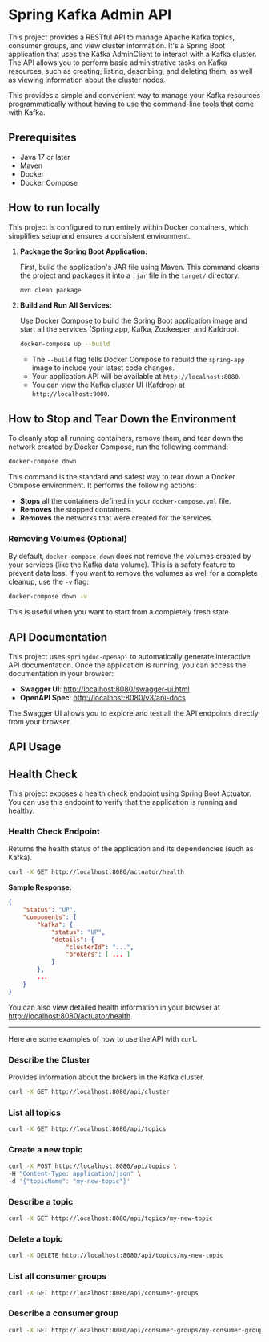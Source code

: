 # Spring Kafka Admin API

This project provides a RESTful API to manage Apache Kafka topics, consumer groups, and view cluster information. It's a Spring Boot application that uses the Kafka AdminClient to interact with a Kafka cluster. The API allows you to perform basic administrative tasks on Kafka resources, such as creating, listing, describing, and deleting them, as well as viewing information about the cluster nodes.

This provides a simple and convenient way to manage your Kafka resources programmatically without having to use the command-line tools that come with Kafka.

## Prerequisites

- Java 17 or later
- Maven
- Docker
- Docker Compose

## How to run locally

This project is configured to run entirely within Docker containers, which simplifies setup and ensures a consistent environment.

1.  **Package the Spring Boot Application:**

    First, build the application's JAR file using Maven. This command cleans the project and packages it into a `.jar` file in the `target/` directory.

    ```bash
    mvn clean package
    ```

2.  **Build and Run All Services:**

    Use Docker Compose to build the Spring Boot application image and start all the services (Spring app, Kafka, Zookeeper, and Kafdrop).

    ```bash
    docker-compose up --build
    ```

    -   The `--build` flag tells Docker Compose to rebuild the `spring-app` image to include your latest code changes.
    -   Your application API will be available at `http://localhost:8080`.
    -   You can view the Kafka cluster UI (Kafdrop) at `http://localhost:9000`.

## How to Stop and Tear Down the Environment

To cleanly stop all running containers, remove them, and tear down the network created by Docker Compose, run the following command:

```bash
docker-compose down
```

This command is the standard and safest way to tear down a Docker Compose environment. It performs the following actions:

-   **Stops** all the containers defined in your `docker-compose.yml` file.
-   **Removes** the stopped containers.
-   **Removes** the networks that were created for the services.

### Removing Volumes (Optional)

By default, `docker-compose down` does not remove the volumes created by your services (like the Kafka data volume). This is a safety feature to prevent data loss. If you want to remove the volumes as well for a complete cleanup, use the `-v` flag:

```bash
docker-compose down -v
```

This is useful when you want to start from a completely fresh state.

## API Documentation

This project uses `springdoc-openapi` to automatically generate interactive API documentation. Once the application is running, you can access the documentation in your browser:

-   **Swagger UI**: [http://localhost:8080/swagger-ui.html](http://localhost:8080/swagger-ui.html)
-   **OpenAPI Spec**: [http://localhost:8080/v3/api-docs](http://localhost:8080/v3/api-docs)

The Swagger UI allows you to explore and test all the API endpoints directly from your browser.

## API Usage


## Health Check

This project exposes a health check endpoint using Spring Boot Actuator. You can use this endpoint to verify that the application is running and healthy.

### Health Check Endpoint

Returns the health status of the application and its dependencies (such as Kafka).

```bash
curl -X GET http://localhost:8080/actuator/health
```

**Sample Response:**

```json
{
    "status": "UP",
    "components": {
        "kafka": {
            "status": "UP",
            "details": {
                "clusterId": "...",
                "brokers": [ ... ]
            }
        },
        ...
    }
}
```

You can also view detailed health information in your browser at [http://localhost:8080/actuator/health](http://localhost:8080/actuator/health).

---

Here are some examples of how to use the API with `curl`.

### Describe the Cluster

Provides information about the brokers in the Kafka cluster.

```bash
curl -X GET http://localhost:8080/api/cluster
```

### List all topics

```bash
curl -X GET http://localhost:8080/api/topics
```

### Create a new topic

```bash
curl -X POST http://localhost:8080/api/topics \
-H "Content-Type: application/json" \
-d '{"topicName": "my-new-topic"}'
```

### Describe a topic

```bash
curl -X GET http://localhost:8080/api/topics/my-new-topic
```

### Delete a topic

```bash
curl -X DELETE http://localhost:8080/api/topics/my-new-topic
```

### List all consumer groups

```bash
curl -X GET http://localhost:8080/api/consumer-groups
```

### Describe a consumer group

```bash
curl -X GET http://localhost:8080/api/consumer-groups/my-consumer-group
```
